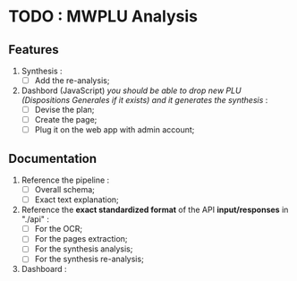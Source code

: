 # TODO : MWPLU Analysis

## Features

1. Synthesis :
   * [ ] Add the re-analysis;
2. Dashbord (JavaScript) *you should be able to drop new PLU (Dispositions Generales if it exists) and it generates the synthesis* :
   * [ ] Devise the plan;
   * [ ] Create the page;
   * [ ] Plug it on the web app with admin account;

## Documentation

1. Reference the pipeline :
   * [ ] Overall schema;
   * [ ] Exact text explanation;
2. Reference the **exact standardized format** of the API **input/responses** in "./api" :
   * [ ] For the OCR;
   * [ ] For the pages extraction;
   * [ ] For the synthesis analysis;
   * [ ] For the synthesis re-analysis;
3. Dashboard :
